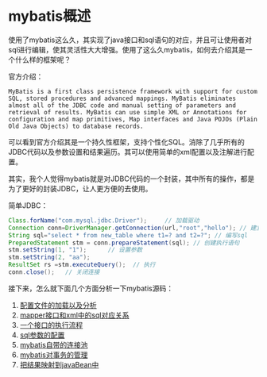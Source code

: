 # mybatis概述

使用了mybatis这么久，其实现了java接口和sql语句的对应，并且可让使用者对sql进行编辑，使其灵活性大大增强。使用了这么久mybatis，如何去介绍其是一个什么样的框架呢？

官方介绍：

```shell
MyBatis is a first class persistence framework with support for custom SQL, stored procedures and advanced mappings. MyBatis eliminates almost all of the JDBC code and manual setting of parameters and retrieval of results. MyBatis can use simple XML or Annotations for configuration and map primitives, Map interfaces and Java POJOs (Plain Old Java Objects) to database records. 
```

可以看到官方介绍其是一个持久性框架，支持个性化SQL。消除了几乎所有的JDBC代码以及参数设置和结果遍历。其可以使用简单的xml配置以及注解进行配置。

其实，我个人觉得mybatis就是对JDBC代码的一个封装，其中所有的操作，都是为了更好的封装JDBC，让人更方便的去使用。

简单JDBC：

```java
Class.forName("com.mysql.jdbc.Driver");     // 加载驱动
Connection conn=DriverManager.getConnection(url,"root","hello"); // 建立连接
String sql="select * from new_table where t1=? and t2=?"; // 编写sql
PreparedStatement stm = conn.prepareStatement(sql); // 创建执行语句
stm.setString(1, "1");		// 设置参数
stm.setString(2, "aa");
ResultSet rs =stm.executeQuery();  // 执行
conn.close();	// 关闭连接

```

接下来，怎么就下面几个方面分析一下mybatis源码：

1. [配置文件的加载以及分析](1配置文件解析.md)
2. [mapper接口和xml中的sql对应关系](2-接口和xml文件的对应关系.md)
3. [一个接口的执行流程](3-一个接口函数的执行流程.md)
4. [sql参数的配置](4-sql参数的配置.md)
5. [mybatis自带的连接池](5-连接池.md)
6. [mybatis对事务的管理](6-事务管理.md)
7. [把结果映射到javaBean中](8-查询结果如何映射到java类中.md)